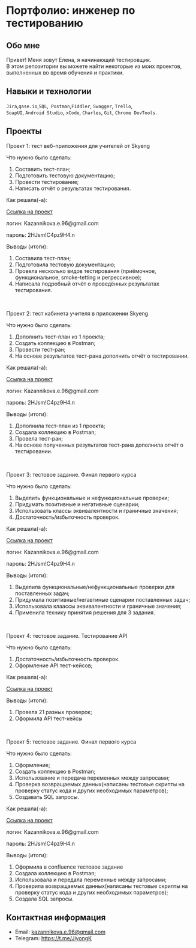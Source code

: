 # Портфолио: инженер по тестированию

## Обо мне 

Привет! Меня зовут Елена, я начинающий тестировщик. <br>
В этом репозитории вы можете найти некоторые из моих проектов, выполненных во время обучения и практики.
<br>

## Навыки и технологии
``Jira``,``qase.io``,``SQL``,`` Postman``,``Fiddler``, ``Swagger``, ``Trello``, <br>
``SoapUI``, ``Android Studio``, ``xCode``, ``Charles``, ``Git``, ``Chrome DevTools``.




## Проекты

<p> Проект 1: тест веб-приложения для учителей от Skyeng</p>
<p>Что нужно было сделать: </p>
<ol>
  <li>Составить тест-план;</li>
  <li>Подготовить тестовую документацию;</li>
  <li>Провести тестирование;</li>
  <li>Написать отчёт о результатах тестирования.</li>
</ol>

<p>Как решала(-а):</p>
<a href="https://helenakaz.atlassian.net/wiki/spaces/LIBRARY2/pages/2392065/1">Ссылка на проект</a>
<p>логин: Kazannikova.e.96@gmail.com</p>
<p>пароль: 2HJsm!C4pz9H4.n </p>
 
 <p>Выводы (итоги):<p>
<ol>
  <li>Составила тест-план;</li>
  <li>Подготовила тестовую документацию;</li>
  <li>Провела несколько видов тестирования (приёмочное, функциональное, smoke-tetting и регрессивное);</li>
  <li>Написала подробный отчёт о проведённых результатах тестирования.</li>
</ol>
<br> 

<p> Проект 2: тест кабинета учителя в приложении Skyeng</p>
<p>Что нужно было сделать:<p>
<ol>
  <li>Дополнить тест-план из 1 проекта;</li>
  <li>Создать коллекцию в Postman;</li>
  <li>Провести тест-ран;</li>
  <li>На основе результатов тест-рана дополнить отчёт о тестировании.</li>
</ol>

<p>Как решала(-а):<p>
<a href="https://helenakaz.atlassian.net/wiki/spaces/LIBRARY2/pages/9633793/1+2">Ссылка на проект</a>
<p> логин: Kazannikova.e.96@gmail.com</p>
<p> пароль: 2HJsm!C4pz9H4.n </p>
 
 <p>Выводы (итоги):<p>
<ol>
  <li>Дополнила тест-план из 1 проекта;</li>
  <li>Создала коллекцию в Postman;</li>
  <li>Провела тест-ран;</li>
  <li>На основе полученных результатов тест-рана дополнила отчёт о тестировании.</li>
</ol>
<br>

<p> Проект 3: тестовое задание. Финал первого курса</p>
<p>Что нужно было сделать:<p>
<ol>
  <li>Выделить функциональные и нефункциональные проверки;</li>
  <li>Придумать позитивные и негативные сценарии;</li>
  <li>Использовать классы эквивалентности и граничные значения;</li>
  <li>Достаточность/избыточность проверок.</li>
</ol>

<p>Как решала(-а):<p>
<a href="https://helenakaz.atlassian.net/wiki/spaces/LIBRARY2/pages/4358145">Ссылка на проект</a>
<p> логин: Kazannikova.e.96@gmail.com</p>
<p> пароль: 2HJsm!C4pz9H4.n</p>
 
 <p>Выводы (итоги):<p>
<ol>
  <li>Выделила функциональные/нефункциональные проверки для поставленных задач;</li>
  <li>Придумала позитивные/негавтиные сценарии поставленных задач;</li>
  <li>Использовала клаассы эквивалентности и граничные значения;</li>
  <li>Применила технику принятия решения для 3 задания.</li>
</ol>
<br>

<p> Проект 4: тестовое задание. Тестирование API</p>
<p>Что нужно было сделать:<p>
<ol>
 <li>Достаточность/избыточность проверок.</li>
 <li>Оформление API тест-кейсов;</li>
</ol>

<p>Как решала(-а):<p>
<a href="https://docs.google.com/spreadsheets/d/1qtmR20_QKS-DURYrcYfonycsstTQSgTGTjN9rC3n_Qw/edit#gid=0">Ссылка на проект</a>
 
 <p>Выводы (итоги):<p>
<ol>
  <li>Провела 21 разных проверок;</li>
  <li>Оформила API тест-кейсы</li>
</ol>
<br>

<p> Проект 5: тестовое задание. Финал первого курса</p>
<p>Что нужно было сделать:<p>
<ol>
  <li>Оформление;</li>
  <li>Создать коллекцию в Postman;</li>
  <li>Использование и передача переменных между запросами;</li>
  <li>Проверка возвращаемых данных(написаны тестовые скрипты на проверку статус кода и других необходимых параметров);</li>
  <li>Создавать SQL запросы.</li>
</ol>

<p>Как решала(-а):<p>
<a href="https://helenakaz.atlassian.net/wiki/spaces/LIBRARY2/pages/14974977">Ссылка на проект</a>
<p> логин: Kazannikova.e.96@gmail.com</p>
<p> пароль: 2HJsm!C4pz9H4.n </p>
 
 <p>Выводы (итоги):<p>
<ol>
  <li>Оформила в confluence тестовое задание</li>
  <li>Создала коллекцию в Postman;</li>
  <li>Использовала и передала переменные между запросами;</li>
  <li>Проверила возвращаемых данных(написаны тестовые скрипты на проверку статус кода и других необходимых параметров);</li>
  <li>Создала SQL запросы.</li>
</ol>

## Контактная информация
- Email: kazannikova.e.96@gmail.com
- Telegram: https://t.me/JiyongK
